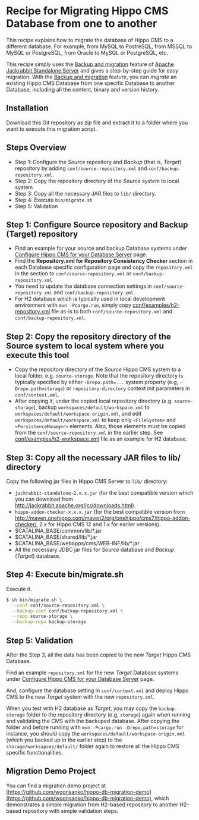 # Recipe for Migrating Hippo CMS Database from one to another

This recipe explains how to migrate the database of Hippo CMS to a different database.
For example, from MySQL to PostreSQL, from MSSQL to MySQL or PostgreSQL, from Oracle to MySQL or PostgreSQL, etc.

This recipe simply uses the [Backup and migration](http://jackrabbit.apache.org/jcr/standalone-server.html#Backup_and_migration) feature of [Apache Jackrabbit Standalone Server](http://jackrabbit.apache.org/jcr/standalone-server.html) and gives a step-by-step guide for easy migration. With the [Backup and migration](http://jackrabbit.apache.org/jcr/standalone-server.html#Backup_and_migration) feature, you can *migrate* an existing Hippo CMS Database from one specific Database to another Database, including all the content, binary and version history.

## Installation

Download this Git repository as zip file and extract it to a folder where you want to execute this migration script.

## Steps Overview

  - Step 1: Configure the *Source* repository and *Backup* (that is, *Target*) repository by adding ```conf/source-repository.xml``` and ```conf/backup-repository.xml```.
  - Step 2: Copy the repository directory of the *Source* system to local system
  - Step 3: Copy all the necessary JAR files to ```lib/``` directory.
  - Step 4: Execute ```bin/migrate.sh```
  - Step 5: Validation

## Step 1: Configure Source repository and Backup (Target) repository

- Find an example for your source and backup Database systems under [Configure Hippo CMS for your Database Server](https://www.onehippo.org/library/deployment/configuring/databases.html) page.
- Find the **Repository.xml for Repository Consistency Checker** section in each Database specific configuration page and copy the ```repository.xml``` in the section to ```conf/source-repository.xml``` or ```conf/backup-repository.xml```.
- You need to update the database connection settings in ```conf/source-repository.xml``` and ```conf/backup-repository.xml```.
- For H2 database which is typically used in local development environment with ```mvn -Pcargo.run```, simply copy [conf/examples/h2-repository.xml](conf/examples/h2-repository.xml) file as-is to both ```conf/source-repository.xml``` and ```conf/backup-repository.xml```.

## Step 2: Copy the repository directory of the Source system to local system where you execute this tool

- Copy the repository directory of the *Source* Hippo CMS system to a local folder. e.g. ```source-storage```.
  Note that the repository directory is typically specified by either ```-Drepo.path=...``` system property (e.g, ```-Drepo.path=storage```) or ```repository-directory``` context init parameters in ```conf/context.xml```.
- After copying it, under the copied local repository directory (e.g. ```source-storage```),
  backup ```workspaces/default/workspace.xml``` to ```workspaces/default/workspace-origin.xml```,
  and edit ```workspaces/default/workspace.xml``` to keep only ```<FileSystem>``` and ```<PersistenceManager>``` elements.
  Also, those elements must be copied from the ```conf/source-repository.xml``` in the earlier step.
  See [conf/examples/h2-workspace.xml](conf/examples/h2-workspace.xml) file as an example for H2 database.

## Step 3: Copy all the necessary JAR files to lib/ directory

Copy the following jar files in Hippo CMS Server to ```lib/``` directory:

- ```jackrabbit-standalone-2.x.x.jar``` (for the best compatible version which you can download from http://jackrabbit.apache.org/jcr/downloads.html).
- ```hippo-addon-checker-x.x.x.jar``` (for the best compatible version from http://maven.onehippo.com/maven2/org/onehippo/cms7/hippo-addon-checker/, 2.x for Hippo CMS 12 and 1.x for earlier versions).
- $CATALINA_BASE/common/lib/*.jar
- $CATALINA_BASE/shared/lib/*.jar
- $CATALINA_BASE/webapps/cms/WEB-INF/lib/*.jar
- All the necessary JDBC jar files for *Source* database and *Backup* (*Target*) database.

## Step 4: Execute bin/migrate.sh

Execute it.

```bash
$ sh bin/migrate.sh \
  --conf conf/source-repository.xml \
  --backup-conf conf/backup-repository.xml \
  --repo source-storage \
  --backup-repo backup-storage
```

## Step 5: Validation

After the Step 3, all the data has been copied to the new *Target* Hippo CMS Database.

Find an example ```repository.xml``` for the new *Target* Database systems under [Configure Hippo CMS for your Database Server](https://www.onehippo.org/library/deployment/configuring/databases.html) page.

And, configure the database setting in ```conf/context.xml``` and deploy Hippo CMS to the new *Target* system with the new ```repository.xml```.

When you test with H2 database as *Target*, you may copy the ```backup-storage``` folder to the repository directory (e.g, ```storage```) again when running and validating the CMS with the backuped database.
After copying the folder and before running with ```mvn -Pcargo.run -Drepo.path=storage``` for instance, you should copy the ```workspaces/default/workspace-origin.xml``` (which you backed up in the earlier step) to the ```storage/worksapces/default/``` folder again to restore all the Hippo CMS specific functionalities.

## Migration Demo Project

You can find a migration demo project at [https://github.com/woonsanko/hippo-db-migration-demo](https://github.com/woonsanko/hippo-db-migration-demo), which demonstrates a simple migration from H2-based repository to another H2-based repository with simple validation steps.

